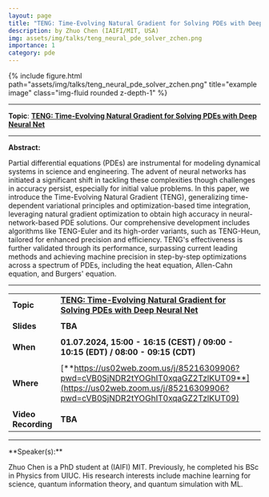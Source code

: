 ```yaml
---
layout: page
title: "TENG: Time-Evolving Natural Gradient for Solving PDEs with Deep Neural Net"
description: by Zhuo Chen (IAIFI/MIT, USA)
img: assets/img/talks/teng_neural_pde_solver_zchen.png
importance: 1
category: pde
---
```


<div class="row">
    <div class="col-sm mt-3 mt-md-0">
        {% include figure.html path="assets/img/talks/teng_neural_pde_solver_zchen.png" title="example image" class="img-fluid rounded z-depth-1" %}
    </div>
</div>
<hr>

**Topic**: [**TENG: Time-Evolving Natural Gradient for Solving PDEs with Deep Neural Net**](https://arxiv.org/abs/2404.10771)

<hr>

**Abstract:**

Partial differential equations (PDEs) are instrumental for modeling dynamical systems in science and engineering. The advent of neural networks has initiated a significant shift in tackling these complexities though challenges in accuracy persist, especially for initial value problems. In this paper, we introduce the Time-Evolving Natural Gradient (TENG), generalizing time-dependent variational principles and optimization-based time integration, leveraging natural gradient optimization to obtain high accuracy in neural-network-based PDE solutions. Our comprehensive development includes algorithms like TENG-Euler and its high-order variants, such as TENG-Heun, tailored for enhanced precision and efficiency. TENG's effectiveness is further validated through its performance, surpassing current leading methods and achieving machine precision in step-by-step optimizations across a spectrum of PDEs, including the heat equation, Allen-Cahn equation, and Burgers' equation.

<hr>

|                     |                                                                                                                                                              |
| ------------------- | ------------------------------------------------------------------------------------------------------------------------------------------------------------ |
| **Topic**           | [**TENG: Time-Evolving Natural Gradient for Solving PDEs with Deep Neural Net**](https://arxiv.org/abs/2404.10771)                                           |
|                     |                                                                                                                                                              |
| **Slides**          | **TBA**                                                                                                                                                      |
|                     |                                                                                                                                                              |
| **When**            | **01.07.2024, 15:00 - 16:15 (CEST) / 09:00 - 10:15 (EDT) / 08:00 - 09:15 (CDT)**                                                                             |
|                     |                                                                                                                                                              |
| **Where**           | [**https://us02web.zoom.us/j/85216309906?pwd=cVB0SjNDR2tYOGhIT0xqaGZ2TzlKUT09**](https://us02web.zoom.us/j/85216309906?pwd=cVB0SjNDR2tYOGhIT0xqaGZ2TzlKUT09) |
|                     |                                                                                                                                                              |
| **Video Recording** | **TBA**                                                                                                                                                      |

<hr>
**Speaker(s):**

Zhuo Chen is a PhD student at (IAIFI) MIT. Previously, he completed his BSc in Physics from UIUC. His research interests include machine learning for science, quantum information theory, and quantum simulation with ML.
